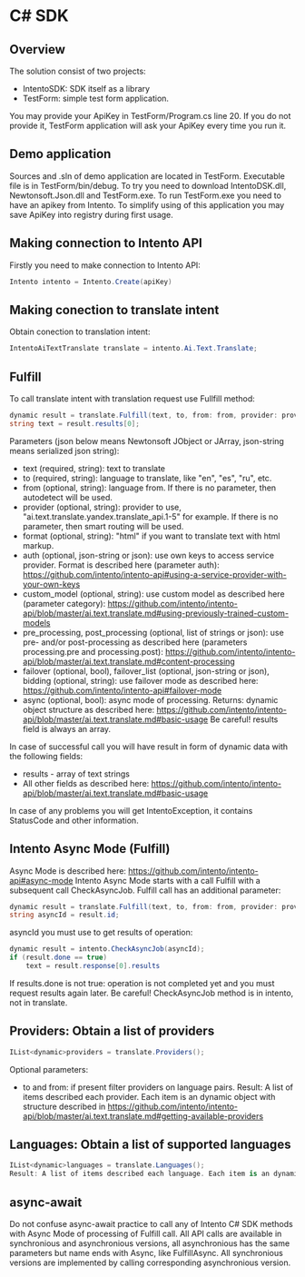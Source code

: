 # C# SDK

## Overview
The solution consist of two projects: 
- IntentoSDK: SDK itself as a library
- TestForm: simple test form application. 

You may provide your ApiKey in TestForm/Program.cs line 20. If you do not provide it, TestForm application will ask your ApiKey every time you run it. 

## Demo application
Sources and .sln of demo application are located in TestForm. Executable file is in TestForm/bin/debug. To try you need to download IntentoDSK.dll, Newtonsoft.Json.dll and TestForm.exe. To run TestForm.exe you need to have an apikey from Intento. 
To simplify using of this application you may save ApiKey into registry during first usage. 

## Making connection to Intento API
Firstly you need to make connection to Intento API:
```csharp
Intento intento = Intento.Create(apiKey)
```

## Making conection to translate intent
Obtain conection to translation intent: 
```csharp
IntentoAiTextTranslate translate = intento.Ai.Text.Translate;
```

## Fulfill
To call translate intent with translation request use Fullfill method: 
```csharp
dynamic result = translate.Fulfill(text, to, from: from, provider: provider, format: "html");
string text = result.results[0];
```
Parameters (json below means Newtonsoft JObject or JArray, json-string means serialized json string):
- text (required, string): text to translate
- to (required, string): language to translate, like "en", "es", "ru", etc. 
- from (optional, string): language from. If there is no parameter, then autodetect will be used.  
- provider (optional, string): provider to use, "ai.text.translate.yandex.translate_api.1-5" for example. If there is no parameter, then smart routing will be used.  
- format (optional, string): "html" if you want to translate text with html markup. 
- auth (optional, json-string or json): use own keys to access service provider. Format is described here (parameter auth): https://github.com/intento/intento-api#using-a-service-provider-with-your-own-keys
- custom_model (optional, string): use custom model as described here (parameter category): https://github.com/intento/intento-api/blob/master/ai.text.translate.md#using-previously-trained-custom-models
- pre_processing, post_processing (optional, list of strings or json): use pre- and/or post-processing as described here (parameters processing.pre and processing.post): https://github.com/intento/intento-api/blob/master/ai.text.translate.md#content-processing
- failover (optional, bool), failover_list (optional, json-string or json), bidding (optional, string): use failover mode as described here: https://github.com/intento/intento-api#failover-mode
- async (optional, bool): async mode of processing. 
Returns: dynamic object structure as described here: https://github.com/intento/intento-api/blob/master/ai.text.translate.md#basic-usage 
Be careful! results field is always an array. 

In case of successful call you will have result in form of dynamic data with the following fields:
- results - array of text strings
- All other fields as described here: https://github.com/intento/intento-api/blob/master/ai.text.translate.md#basic-usage

In case of any problems you will get IntentoException, it contains StatusCode and other information. 

## Intento Async Mode (Fulfill)
Async Mode is described here: https://github.com/intento/intento-api#async-mode
Intento Async Mode starts with a call Fulfill with a subsequent call CheckAsyncJob. 
Fulfill call has an additional parameter: 
```csharp
dynamic result = translate.Fulfill(text, to, from: from, provider: provider, async: true);
string asyncId = result.id;
```

asyncId you must use to get results of operation: 
```csharp
dynamic result = intento.CheckAsyncJob(asyncId);
if (result.done == true)
	text = result.response[0].results
```
If results.done is not true: operation is not completed yet and you must request results again later. 
Be careful! CheckAsyncJob method is in intento, not in translate. 

## Providers: Obtain a list of providers
```csharp
IList<dynamic>providers = translate.Providers();
```
Optional parameters: 
- to and from: if present filter providers on language pairs. 
Result: A list of items described each provider. Each item is an dynamic object with structure described in https://github.com/intento/intento-api/blob/master/ai.text.translate.md#getting-available-providers


## Languages: Obtain a list of supported languages
```csharp
IList<dynamic>languages = translate.Languages();
Result: A list of items described each language. Each item is an dynamic object with structure described in https://github.com/intento/intento-api/blob/master/ai.text.translate.md#list-of-supported-languages
```


## async-await
Do not confuse async-await practice to call any of Intento C# SDK methods with Async Mode of processing of Fulfill call. 
All API calls are available in synchronious and asynchronious versions, all asynchronious has the same parameters but name ends with Async, like FulfillAsync. 
All synchronious versions are implemented by calling corresponding asynchronious version. 


